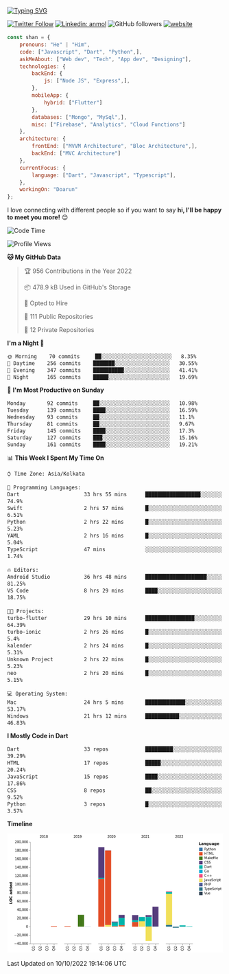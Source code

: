 [![Typing SVG](https://readme-typing-svg.herokuapp.com?lines=Hey%2C+I'm+Shan;I+am+a+Full+Stack+Developer)](https://git.io/typing-svg)

<!-- <img align='right' src="https://media.giphy.com/media/M9gbBd9nbDrOTu1Mqx/giphy.gif" width="230"> -->

[![Twitter Follow](https://img.shields.io/twitter/follow/shan__shaji?style=flat)](https://twitter.com/intent/follow?screen_name=shan__shaji)
[![Linkedin: anmol](https://img.shields.io/badge/shan-shaji?style=flat-square&logo=Linkedin&logoColor=white&link=https://www.linkedin.com/in/shan-shaji/)](https://www.linkedin.com/in/shan-shaji/)
![GitHub followers](https://img.shields.io/github/followers/shan-shaji?label=Follow&style=social)
[![website](https://img.shields.io/badge/Website-46a2f1.svg?&style=flat-square&logo=Google-Chrome&logoColor=white&link=http://shan-shaji.github.io/)](http://shan-shaji.github.io/)




```javascript
const shan = {
    pronouns: "He" | "Him",
    code: ["Javascript", "Dart", "Python",],
    askMeAbout: ["Web dev", "Tech", "App dev", "Designing"],
    technologies: {
        backEnd: {
            js: ["Node JS", "Express",],
        },
        mobileApp: {
            hybrid: ["Flutter"]
        },
        databases: ["Mongo", "MySql",],
        misc: ["Firebase", "Analytics", "Cloud Functions"]
    },
    architecture: {
        frontEnd: ["MVVM Architecture", "Bloc Architecture",],
        backEnd: ["MVC Architecture"]
    },
    currentFocus: {
        language: ["Dart", "Javascript", "Typescript"],
    },
    workingOn: "Doarun"
};
```

I love connecting with different people</b> so if you want to say <b>hi, I'll be happy to meet you more!</b> 😊</em>


<!--START_SECTION:waka-->
![Code Time](http://img.shields.io/badge/Code%20Time-1%2C062%20hrs%2050%20mins-blue)

![Profile Views](http://img.shields.io/badge/Profile%20Views-32-blue)

**🐱 My GitHub Data** 

> 🏆 956 Contributions in the Year 2022
 > 
> 📦 478.9 kB Used in GitHub's Storage 
 > 
> 💼 Opted to Hire
 > 
> 📜 111 Public Repositories 
 > 
> 🔑 12 Private Repositories  
 > 
**I'm a Night 🦉** 

```text
🌞 Morning    70 commits     ██░░░░░░░░░░░░░░░░░░░░░░░   8.35% 
🌆 Daytime    256 commits    ███████░░░░░░░░░░░░░░░░░░   30.55% 
🌃 Evening    347 commits    ██████████░░░░░░░░░░░░░░░   41.41% 
🌙 Night      165 commits    █████░░░░░░░░░░░░░░░░░░░░   19.69%

```
📅 **I'm Most Productive on Sunday** 

```text
Monday       92 commits     ██░░░░░░░░░░░░░░░░░░░░░░░   10.98% 
Tuesday      139 commits    ████░░░░░░░░░░░░░░░░░░░░░   16.59% 
Wednesday    93 commits     ██░░░░░░░░░░░░░░░░░░░░░░░   11.1% 
Thursday     81 commits     ██░░░░░░░░░░░░░░░░░░░░░░░   9.67% 
Friday       145 commits    ████░░░░░░░░░░░░░░░░░░░░░   17.3% 
Saturday     127 commits    ███░░░░░░░░░░░░░░░░░░░░░░   15.16% 
Sunday       161 commits    ████░░░░░░░░░░░░░░░░░░░░░   19.21%

```


📊 **This Week I Spent My Time On** 

```text
⌚︎ Time Zone: Asia/Kolkata

💬 Programming Languages: 
Dart                     33 hrs 55 mins      ██████████████████░░░░░░░   74.9% 
Swift                    2 hrs 57 mins       █░░░░░░░░░░░░░░░░░░░░░░░░   6.51% 
Python                   2 hrs 22 mins       █░░░░░░░░░░░░░░░░░░░░░░░░   5.23% 
YAML                     2 hrs 16 mins       █░░░░░░░░░░░░░░░░░░░░░░░░   5.04% 
TypeScript               47 mins             ░░░░░░░░░░░░░░░░░░░░░░░░░   1.74%

🔥 Editors: 
Android Studio           36 hrs 48 mins      ████████████████████░░░░░   81.25% 
VS Code                  8 hrs 29 mins       ████░░░░░░░░░░░░░░░░░░░░░   18.75%

🐱‍💻 Projects: 
turbo-flutter            29 hrs 10 mins      ████████████████░░░░░░░░░   64.39% 
turbo-ionic              2 hrs 26 mins       █░░░░░░░░░░░░░░░░░░░░░░░░   5.4% 
kalender                 2 hrs 24 mins       █░░░░░░░░░░░░░░░░░░░░░░░░   5.31% 
Unknown Project          2 hrs 22 mins       █░░░░░░░░░░░░░░░░░░░░░░░░   5.23% 
neo                      2 hrs 20 mins       █░░░░░░░░░░░░░░░░░░░░░░░░   5.15%

💻 Operating System: 
Mac                      24 hrs 5 mins       █████████████░░░░░░░░░░░░   53.17% 
Windows                  21 hrs 12 mins      ███████████░░░░░░░░░░░░░░   46.83%

```

**I Mostly Code in Dart** 

```text
Dart                     33 repos            █████████░░░░░░░░░░░░░░░░   39.29% 
HTML                     17 repos            █████░░░░░░░░░░░░░░░░░░░░   20.24% 
JavaScript               15 repos            ████░░░░░░░░░░░░░░░░░░░░░   17.86% 
CSS                      8 repos             ██░░░░░░░░░░░░░░░░░░░░░░░   9.52% 
Python                   3 repos             █░░░░░░░░░░░░░░░░░░░░░░░░   3.57%

```


**Timeline**

![Chart not found](https://raw.githubusercontent.com/shan-shaji/shan-shaji/master/charts/bar_graph.png) 


 Last Updated on 10/10/2022 19:14:06 UTC
<!--END_SECTION:waka-->


